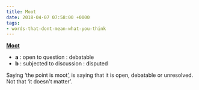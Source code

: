 ```yaml
---
title: Moot
date: 2018-04-07 07:58:00 +0000
tags:
- words-that-dont-mean-what-you-think
---
```

[**Moot**](https://www.merriam-webster.com/dictionary/moot)

* **a** : open to question : debatable
* **b** : subjected to discussion : disputed

Saying ‘the point is moot’, is saying that it is open, debatable or unresolved. Not that ‘it doesn't matter’.
